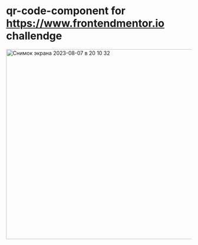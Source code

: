 # qr-code-component for https://www.frontendmentor.io challendge
<img width="515" alt="Снимок экрана 2023-08-07 в 20 10 32" src="https://github.com/impiia/qr-code-component/assets/29872482/d59e2356-b42b-4b0a-88fe-eeeb94e34cb4">
